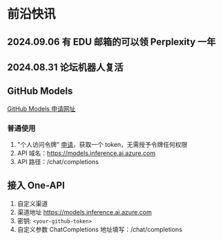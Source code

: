 # 前沿快讯

## 2024.09.06 有 EDU 邮箱的可以领 Perplexity 一年 

## 2024.08.31 论坛机器人复活

## GitHub Models

[GitHub Models 申请网址](https://github.com/marketplace/models/waitlist/join)

### 普通使用

1. "个人访问令牌" [申请](https://github.com/settings/tokens)，获取一个 token，无需授予令牌任何权限
2. API 域名：<https://models.inference.ai.azure.com>
3. API 路径：/chat/completions

## 接入 One-API

1. 自定义渠道
2. 渠道地址 <https://models.inference.ai.azure.com>
3. 密钥: `<your-github-token>`
4. 自定义参数 ChatCompletions 地址填写：/chat/completions

<!-- ### Curl 示例

```bash
curl --location --request POST 'https://models.inference.ai.azure.com/chat/completions' \
--header 'Authorization: Bearer {github_token}' \
--header 'Content-Type: application/json' \
--data-raw '{
  "model": "gpt-4o-mini",
  "stream": false,
  "messages": [
    {
      "role": "user",
      "content": "你是谁？"
    }
  ]
}'
``` -->